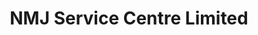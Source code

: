 ---
title: "NMJ Service Centre Limited"
url: /edlesborough/nmj-service-centre-limited/
shop: car repair
---